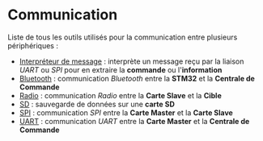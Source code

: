 # Communication

Liste de tous les outils utilisés pour la communication entre plusieurs périphériques :
- [Interpréteur de message](./Interpreteur_message) : interprète un message reçu par la liaison *UART* ou *SPI* pour en extraire la **commande** ou l'**information**
- [Bluetooth](./Bluetooth) : communication *Bluetooth* entre la **STM32** et la **Centrale de Commande**
- [Radio](./Radio) : communication *Radio* entre la **Carte Slave** et la **Cible**
- [SD](./SD) : sauvegarde de données sur une **carte SD**
- [SPI](./SPI) : communication *SPI* entre la **Carte Master** et la **Carte Slave**
- [UART](./UART) : communication *UART* entre la **Carte Master** et la **Centrale de Commande**